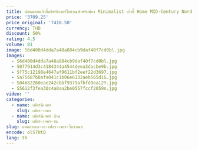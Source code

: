 ```yaml
---
title: ผ่อนคลายเก้าอี้เฟอร์นิเจอร์โบราณสําหรับห้อง Minimalist เก้าอี้ Home MID-Century Nordic Modern ห้องครัวพับกลางแจ้ง
price: '3709.25'
price_original: '7418.50'
currency: THB
discount: 50%
rating: 4.5
volume: 81
image: S6d400d4dda7a48a884cb9daf40f7cd0bl.jpg
images:
  - S6d400d4dda7a48a884cb9daf40f7cd0bl.jpg
  - S077914d3c4184344a4544deea3dacbe9b.jpg
  - Sf75c12198e4647af9611bf2eef22d3697.jpg
  - Sa75687b8afa041c1b06e6132aeb565d1G.jpg
  - S04682260eae242cbbf9379afbfd9ea12Y.jpg
  - S5612f3fea30c4a0aa2be0557fccf2059n.jpg
video: ''
categories:
  - name: เฟอร์นิเจอร์
    slug: เฟอร-เจอร
  - name: เฟอร์นิเจอร์ บ้าน
    slug: เฟอร-เจอร-าน
slug: อนคลายเก-าอ-เฟอร-เจอร-โบราณส
encode: olS7HtQ
lang: th
---
```

  